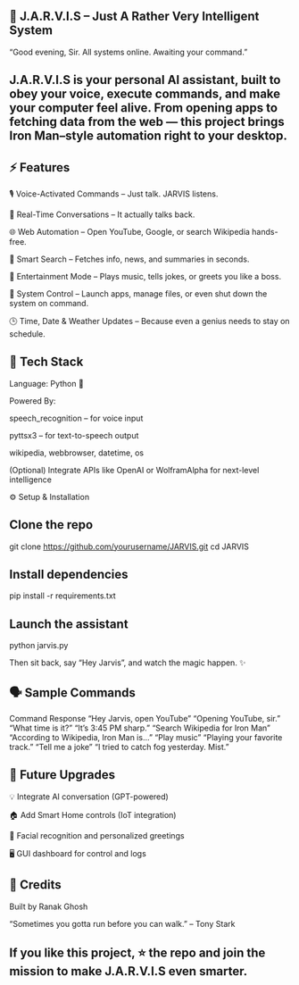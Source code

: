 🧠 J.A.R.V.I.S – Just A Rather Very Intelligent System
-------------------------------------------------------------
“Good evening, Sir. All systems online. Awaiting your command.”

J.A.R.V.I.S is your personal AI assistant, built to obey your voice, execute commands, and make your computer feel alive.
From opening apps to fetching data from the web — this project brings Iron Man–style automation right to your desktop.
---------------------------------------------------------------------------------------

⚡ Features 
-------------
🎙️ Voice-Activated Commands – Just talk. JARVIS listens.

💬 Real-Time Conversations – It actually talks back.

🌐 Web Automation – Open YouTube, Google, or search Wikipedia hands-free.

🧠 Smart Search – Fetches info, news, and summaries in seconds.

🎵 Entertainment Mode – Plays music, tells jokes, or greets you like a boss.

🧩 System Control – Launch apps, manage files, or even shut down the system on command.

🕒 Time, Date & Weather Updates – Because even a genius needs to stay on schedule.

🧰 Tech Stack
-------------------------
Language: Python 🐍

Powered By:

speech_recognition – for voice input

pyttsx3 – for text-to-speech output

wikipedia, webbrowser, datetime, os

(Optional) Integrate APIs like OpenAI or WolframAlpha for next-level intelligence

⚙️ Setup & Installation

Clone the repo
--------------
git clone https://github.com/yourusername/JARVIS.git
cd JARVIS


Install dependencies
----
pip install -r requirements.txt


Launch the assistant
----
python jarvis.py


Then sit back, say “Hey Jarvis”, and watch the magic happen. ✨

🗣️ Sample Commands
-------
Command	Response
“Hey Jarvis, open YouTube”	“Opening YouTube, sir.”
“What time is it?”	“It’s 3:45 PM sharp.”
“Search Wikipedia for Iron Man”	“According to Wikipedia, Iron Man is…”
“Play music”	“Playing your favorite track.”
“Tell me a joke”	“I tried to catch fog yesterday. Mist.”

🚀 Future Upgrades
----

💡 Integrate AI conversation (GPT-powered)

🏠 Add Smart Home controls (IoT integration)

🧬 Facial recognition and personalized greetings

🖥️ GUI dashboard for control and logs

💬 Credits
--

Built by Ranak Ghosh

“Sometimes you gotta run before you can walk.” – Tony Stark

If you like this project, ⭐ the repo and join the mission to make J.A.R.V.I.S even smarter.
---
